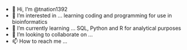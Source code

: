 - 👋 Hi, I’m @tnation1392
- 👀 I’m interested in ... learning coding and programming for use in bioinformatics
- 🌱 I’m currently learning ... SQL, Python and R for analytical purposes
- 💞️ I’m looking to collaborate on ...
- 📫 How to reach me ... 

<!---
tnation1392/tnation1392 is a ✨ special ✨ repository because its `README.md` (this file) appears on your GitHub profile.
You can click the Preview link to take a look at your changes.
--->
